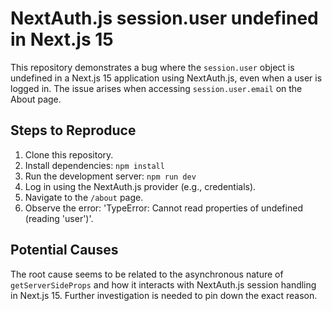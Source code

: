 # NextAuth.js session.user undefined in Next.js 15

This repository demonstrates a bug where the `session.user` object is undefined in a Next.js 15 application using NextAuth.js, even when a user is logged in.  The issue arises when accessing `session.user.email` on the About page.

## Steps to Reproduce

1. Clone this repository.
2. Install dependencies: `npm install`
3. Run the development server: `npm run dev`
4. Log in using the NextAuth.js provider (e.g., credentials).
5. Navigate to the `/about` page.
6. Observe the error: 'TypeError: Cannot read properties of undefined (reading 'user')'.

## Potential Causes

The root cause seems to be related to the asynchronous nature of `getServerSideProps` and how it interacts with NextAuth.js session handling in Next.js 15.  Further investigation is needed to pin down the exact reason.